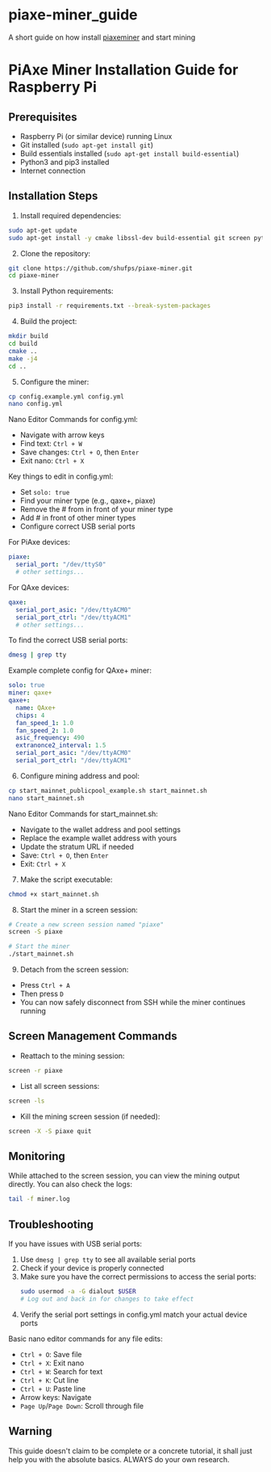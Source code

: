 # piaxe-miner_guide
A short guide on how install [piaxeminer](https://github.com/shufps/piaxe-miner) and start mining


# PiAxe Miner Installation Guide for Raspberry Pi

## Prerequisites
- Raspberry Pi (or similar device) running Linux
- Git installed (`sudo apt-get install git`)
- Build essentials installed (`sudo apt-get install build-essential`)
- Python3 and pip3 installed
- Internet connection

## Installation Steps

1. Install required dependencies:
```bash
sudo apt-get update
sudo apt-get install -y cmake libssl-dev build-essential git screen python3 python3-pip nano
```

2. Clone the repository:
```bash
git clone https://github.com/shufps/piaxe-miner.git
cd piaxe-miner
```

3. Install Python requirements:
```bash
pip3 install -r requirements.txt --break-system-packages
```

4. Build the project:
```bash
mkdir build
cd build
cmake ..
make -j4
cd ..
```

5. Configure the miner:
```bash
cp config.example.yml config.yml
nano config.yml
```

Nano Editor Commands for config.yml:
- Navigate with arrow keys
- Find text: `Ctrl + W`
- Save changes: `Ctrl + O`, then `Enter`
- Exit nano: `Ctrl + X`

Key things to edit in config.yml:
- Set `solo: true`
- Find your miner type (e.g., qaxe+, piaxe)
- Remove the # from in front of your miner type
- Add # in front of other miner types
- Configure correct USB serial ports

For PiAxe devices:
```yaml
piaxe:
  serial_port: "/dev/ttyS0"
  # other settings...
```

For QAxe devices:
```yaml
qaxe:
  serial_port_asic: "/dev/ttyACM0"
  serial_port_ctrl: "/dev/ttyACM1"
  # other settings...
```

To find the correct USB serial ports:
```bash
dmesg | grep tty
```

Example complete config for QAxe+ miner:
```yaml
solo: true
miner: qaxe+
qaxe+:
  name: QAxe+
  chips: 4
  fan_speed_1: 1.0
  fan_speed_2: 1.0
  asic_frequency: 490
  extranonce2_interval: 1.5
  serial_port_asic: "/dev/ttyACM0"
  serial_port_ctrl: "/dev/ttyACM1"
```

6. Configure mining address and pool:
```bash
cp start_mainnet_publicpool_example.sh start_mainnet.sh
nano start_mainnet.sh
```

Nano Editor Commands for start_mainnet.sh:
- Navigate to the wallet address and pool settings
- Replace the example wallet address with yours
- Update the stratum URL if needed
- Save: `Ctrl + O`, then `Enter`
- Exit: `Ctrl + X`

7. Make the script executable:
```bash
chmod +x start_mainnet.sh
```

8. Start the miner in a screen session:
```bash
# Create a new screen session named "piaxe"
screen -S piaxe

# Start the miner
./start_mainnet.sh
```

9. Detach from the screen session:
- Press `Ctrl + A`
- Then press `D`
- You can now safely disconnect from SSH while the miner continues running

## Screen Management Commands

- Reattach to the mining session:
```bash
screen -r piaxe
```

- List all screen sessions:
```bash
screen -ls
```

- Kill the mining screen session (if needed):
```bash
screen -X -S piaxe quit
```

## Monitoring

While attached to the screen session, you can view the mining output directly. You can also check the logs:
```bash
tail -f miner.log
```

## Troubleshooting

If you have issues with USB serial ports:
1. Use `dmesg | grep tty` to see all available serial ports
2. Check if your device is properly connected
3. Make sure you have the correct permissions to access the serial ports:
   ```bash
   sudo usermod -a -G dialout $USER
   # Log out and back in for changes to take effect
   ```
4. Verify the serial port settings in config.yml match your actual device ports

Basic nano editor commands for any file edits:
- `Ctrl + O`: Save file
- `Ctrl + X`: Exit nano
- `Ctrl + W`: Search for text
- `Ctrl + K`: Cut line
- `Ctrl + U`: Paste line
- Arrow keys: Navigate
- `Page Up`/`Page Down`: Scroll through file



## Warning
This guide doesn't claim to be complete or a concrete tutorial, it shall just help you with the absolute basics. ALWAYS do your own research.
